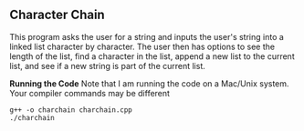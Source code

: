 ## Character Chain

This program asks the user for a string and inputs the user's string into a linked list character by character. 
The user then has options to see the length of the list, find a character in the list, append a new list
to the current list, and see if a new string is part of the current list.

**Running the Code**
Note that I am running the code on a Mac/Unix system. Your compiler commands may be different
```
g++ -o charchain charchain.cpp
./charchain

```
